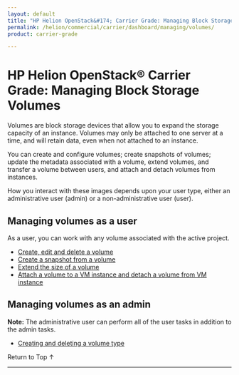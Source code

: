 ```yaml
---
layout: default
title: "HP Helion OpenStack&#174; Carrier Grade: Managing Block Storage Volumes"
permalink: /helion/commercial/carrier/dashboard/managing/volumes/
product: carrier-grade

---
```

<!--PUBLISHED-->

<script>

function PageRefresh {
onLoad="window.refresh"
}

PageRefresh();

</script>

<!--
<p style="font-size: small;"> <a href="/helion/commercial/carrier/ga1/install/">&#9664; PREV</a> | <a href="/helion/commercial/carrier/ga1/install-overview/">&#9650; UP</a> | <a href="/helion/commercial/carrier/ga1/">NEXT &#9654;</a></p> 
-->

# HP Helion OpenStack&#174; Carrier Grade: Managing Block Storage Volumes

Volumes are block storage devices that allow you to expand the storage capacity of an instance. Volumes may only be attached to one server at a time, and will retain data, even when not attached to an instance.

You can create and configure volumes; create snapshots of volumes; update the metadata associated with a volume, extend volumes, and transfer a volume between users, and attach and detach volumes from instances.

How you interact with these images depends upon your user type, either an administrative user (admin) or a non-administrative user (user). 

## Managing volumes as a user ##

As a user, you can work with any volume associated with the active project. 

* [Create, edit and delete a volume](/helion/commercial/carrier/dashboard/managing/volume/create/)
* [Create a snapshot from a volume](/helion/commercial/carrier/dashboard/managing/volume/snapshot/create/)
* [Extend the size of a volume](/helion/commercial/carrier/dashboard/managing/volume/extend/)
* [Attach a volume to a VM instance and detach a volume from VM instance](/helion/commercial/carrier/dashboard/managing/volume/attach/)

## Managing volumes as an admin ##

**Note:** The administrative user can perform all of the user tasks in addition to the admin tasks.

* [Creating and deleting a volume type](/helion/commercial/carrier/dashboard/managing/volume/admin/)

<p><a href="#top" style="padding:14px 0px 14px 0px; text-decoration: none;"> Return to Top &#8593; </a></p>


----
